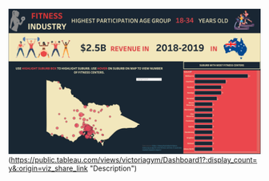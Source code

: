 
![Alt text](/try.png?raw=true "Optional Title")(https://public.tableau.com/views/victoriagym/Dashboard1?:display_count=y&:origin=viz_share_link "Description")

